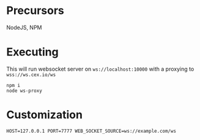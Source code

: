 # Precursors

NodeJS, NPM

# Executing

This will run websocket server on `ws://localhost:10000` with a proxying to `wss://ws.cex.io/ws`

```
npm i
node ws-proxy
```

# Customization

```
HOST=127.0.0.1 PORT=7777 WEB_SOCKET_SOURCE=ws://example.com/ws
```
